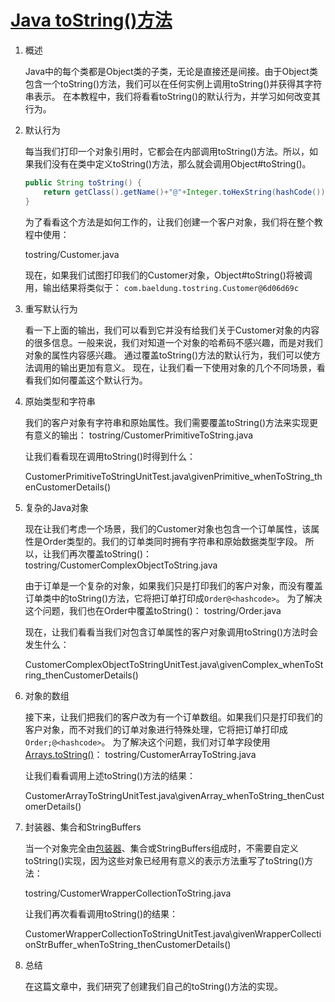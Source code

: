 # [Java toString()方法](https://www.baeldung.com/java-tostring)

1. 概述

    Java中的每个类都是Object类的子类，无论是直接还是间接。由于Object类包含一个toString()方法，我们可以在任何实例上调用toString()并获得其字符串表示。
    在本教程中，我们将看看toString()的默认行为，并学习如何改变其行为。

2. 默认行为

    每当我们打印一个对象引用时，它都会在内部调用toString()方法。所以，如果我们没有在类中定义toString()方法，那么就会调用Object#toString()。

    ```java
    public String toString() {
        return getClass().getName()+"@"+Integer.toHexString(hashCode());
    }
    ```

    为了看看这个方法是如何工作的，让我们创建一个客户对象，我们将在整个教程中使用：

    tostring/Customer.java

    现在，如果我们试图打印我们的Customer对象，Object#toString()将被调用，输出结果将类似于：
    `com.baeldung.tostring.Customer@6d06d69c`

3. 重写默认行为

    看一下上面的输出，我们可以看到它并没有给我们关于Customer对象的内容的很多信息。一般来说，我们对知道一个对象的哈希码不感兴趣，而是对我们对象的属性内容感兴趣。
    通过覆盖toString()方法的默认行为，我们可以使方法调用的输出更加有意义。
    现在，让我们看一下使用对象的几个不同场景，看看我们如何覆盖这个默认行为。

4. 原始类型和字符串

    我们的客户对象有字符串和原始属性。我们需要覆盖toString()方法来实现更有意义的输出：
    tostring/CustomerPrimitiveToString.java

    让我们看看现在调用toString()时得到什么：

    CustomerPrimitiveToStringUnitTest.java\givenPrimitive_whenToString_thenCustomerDetails()

5. 复杂的Java对象

    现在让我们考虑一个场景，我们的Customer对象也包含一个订单属性，该属性是Order类型的。我们的订单类同时拥有字符串和原始数据类型字段。
    所以，让我们再次覆盖toString()：
    tostring/CustomerComplexObjectToString.java

    由于订单是一个复杂的对象，如果我们只是打印我们的客户对象，而没有覆盖订单类中的toString()方法，它将把订单打印成`Order@<hashcode>`。
    为了解决这个问题，我们也在Order中覆盖toString()：
    tostring/Order.java

    现在，让我们看看当我们对包含订单属性的客户对象调用toString()方法时会发生什么：

    CustomerComplexObjectToStringUnitTest.java\givenComplex_whenToString_thenCustomerDetails()

6. 对象的数组

    接下来，让我们把我们的客户改为有一个订单数组。如果我们只是打印我们的客户对象，而不对我们的订单对象进行特殊处理，它将把订单打印成`Order;@<hashcode>`。
    为了解决这个问题，我们对订单字段使用[Arrays.toString()](https://www.baeldung.com/java-array-to-string)：
    tostring/CustomerArrayToString.java

    让我们看看调用上述toString()方法的结果：

    CustomerArrayToStringUnitTest.java\givenArray_whenToString_thenCustomerDetails()

7. 封装器、集合和StringBuffers

    当一个对象完全由[包装器](https://www.baeldung.com/java-wrapper-classes)、集合或StringBuffers组成时，不需要自定义toString()实现，因为这些对象已经用有意义的表示方法重写了toString()方法：

    tostring/CustomerWrapperCollectionToString.java

    让我们再次看看调用toString()的结果：

    CustomerWrapperCollectionToStringUnitTest.java\givenWrapperCollectionStrBuffer_whenToString_thenCustomerDetails()

8. 总结

    在这篇文章中，我们研究了创建我们自己的toString()方法的实现。
